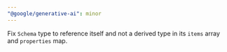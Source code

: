 ```yaml
---
"@google/generative-ai": minor
---
```


Fix `Schema` type to reference itself and not a derived type in its `items` array and `properties` map.

